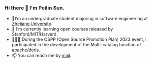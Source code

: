 ### Hi there 👋  I'm Peilin Sun.

- 🌱I’m an undergraduate student majoring in software engineering at [Zhejiang University](https://www.zju.edu.cn/).
- 🔭 I’m currently learning open courses released by Stanford/MIT/Harvard.
- 👨‍👦‍👦 During the OSPP  (Open Source Promotion Plan) 2023 event, I participated in the development of the Multi-catalog function of [apache/doris](https://github.com/apache/doris).
- 📫 You can reach me by [mail](mailto:sunpeilinzju@gmail.com).
